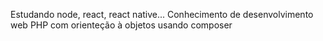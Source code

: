 Estudando node, react, react native...
Conhecimento de desenvolvimento web PHP com orienteção à objetos usando composer
